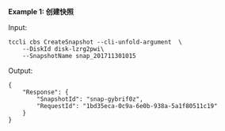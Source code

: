 **Example 1: 创建快照**



Input: 

```
tccli cbs CreateSnapshot --cli-unfold-argument  \
    --DiskId disk-lzrg2pwi\
    --SnapshotName snap_201711301015
```

Output: 
```
{
    "Response": {
        "SnapshotId": "snap-gybrif0z",
        "RequestId": "1bd35eca-0c9a-6e0b-938a-5a1f80511c19"
    }
}
```

